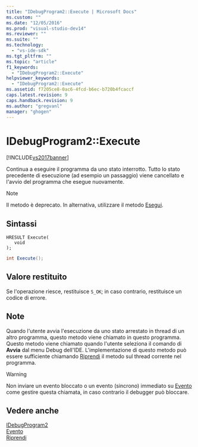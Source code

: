 ```yaml
---
title: "IDebugProgram2::Execute | Microsoft Docs"
ms.custom: ""
ms.date: "12/05/2016"
ms.prod: "visual-studio-dev14"
ms.reviewer: ""
ms.suite: ""
ms.technology: 
  - "vs-ide-sdk"
ms.tgt_pltfrm: ""
ms.topic: "article"
f1_keywords: 
  - "IDebugProgram2::Execute"
helpviewer_keywords: 
  - "IDebugProgram2::Execute"
ms.assetid: f7205ce8-0ac6-4fcd-b6ec-b720b4fcaccf
caps.latest.revision: 9
caps.handback.revision: 9
ms.author: "gregvanl"
manager: "ghogen"
---
```

# IDebugProgram2::Execute
[!INCLUDE[vs2017banner](../../../code-quality/includes/vs2017banner.md)]

Continua a eseguire il programma da uno stato interrotto.  Tutto lo stato precedente di esecuzione \(ad esempio un passaggio\) viene cancellato e l'avvio del programma che esegue nuovamente.  
  
> [!NOTE]
>  Il metodo è deprecato.  In alternativa, utilizzare il metodo [Esegui](../../../extensibility/debugger/reference/idebugprocess3-execute.md).  
  
## Sintassi  
  
```cpp#  
HRESULT Execute(  
   void  
);  
```  
  
```c#  
int Execute();  
```  
  
## Valore restituito  
 Se l'operazione riesce, restituisce `S_OK`; in caso contrario, restituisce un codice di errore.  
  
## Note  
 Quando l'utente avvia l'esecuzione da uno stato arrestato in thread di un altro programma, questo metodo viene chiamato in questo programma.  Questo metodo viene chiamato quando l'utente seleziona il comando di **Avvia** dal menu Debug dell'IDE.  L'implementazione di questo metodo può essere sufficiente chiamando [Riprendi](../../../extensibility/debugger/reference/idebugthread2-resume.md) il metodo sul thread corrente nel programma.  
  
> [!WARNING]
>  Non inviare un evento bloccato o un evento \(sincrono\) immediato su [Evento](../../../extensibility/debugger/reference/idebugeventcallback2-event.md) come gestire questa chiamata, in caso contrario il debugger può bloccare.  
  
## Vedere anche  
 [IDebugProgram2](../../../extensibility/debugger/reference/idebugprogram2.md)   
 [Evento](../../../extensibility/debugger/reference/idebugeventcallback2-event.md)   
 [Riprendi](../../../extensibility/debugger/reference/idebugthread2-resume.md)